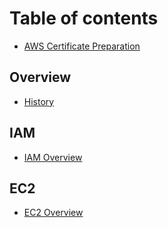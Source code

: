 # Table of contents

* [AWS Certificate Preparation](README.md)

## Overview

* [History](overview/history.md)

## IAM

* [IAM Overview](iam/iam-overview.md)

## EC2

* [EC2 Overview](ec2/ec2-overview.md)
